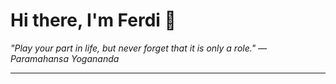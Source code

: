 <h1>Hi there, I'm Ferdi 👋</h1>

<p><em>
  "Play your part in life, but never forget that it is only a role." — Paramahansa Yogananda
</em></p>

---
